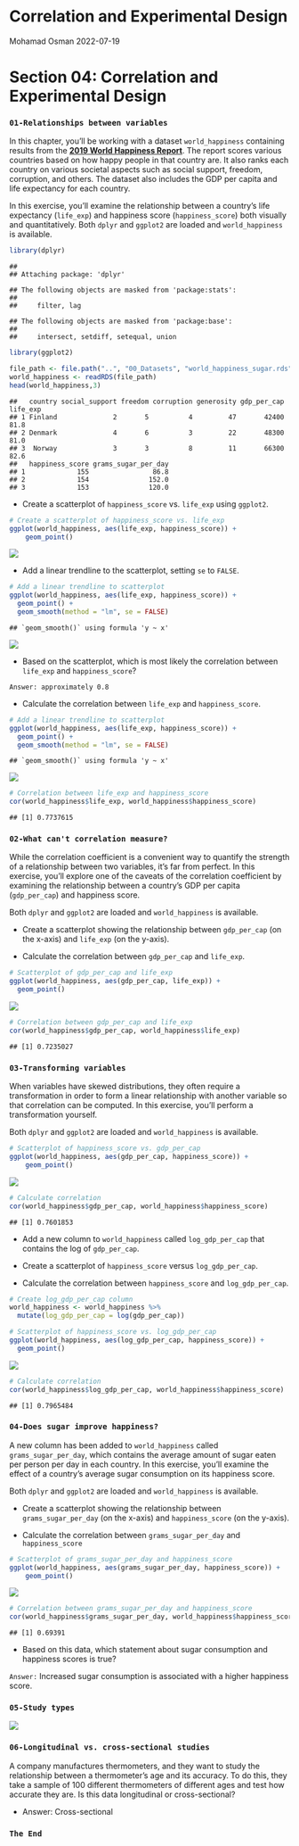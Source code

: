 Correlation and Experimental Design
================
Mohamad Osman
2022-07-19

# Section 04: Correlation and Experimental Design

### **`01-Relationships between variables`**

In this chapter, you’ll be working with a dataset `world_happiness`
containing results from the [**2019 World Happiness
Report**](https://worldhappiness.report/ed/2019/). The report scores
various countries based on how happy people in that country are. It also
ranks each country on various societal aspects such as social support,
freedom, corruption, and others. The dataset also includes the GDP per
capita and life expectancy for each country.

In this exercise, you’ll examine the relationship between a country’s
life expectancy (`life_exp`) and happiness score (`happiness_score`)
both visually and quantitatively. Both `dplyr` and `ggplot2` are loaded
and `world_happiness` is available.

``` r
library(dplyr)
```

    ## 
    ## Attaching package: 'dplyr'

    ## The following objects are masked from 'package:stats':
    ## 
    ##     filter, lag

    ## The following objects are masked from 'package:base':
    ## 
    ##     intersect, setdiff, setequal, union

``` r
library(ggplot2)
```

``` r
file_path <- file.path("..", "00_Datasets", "world_happiness_sugar.rds")
world_happiness <- readRDS(file_path)
head(world_happiness,3)
```

    ##   country social_support freedom corruption generosity gdp_per_cap life_exp
    ## 1 Finland              2       5          4         47       42400     81.8
    ## 2 Denmark              4       6          3         22       48300     81.0
    ## 3  Norway              3       3          8         11       66300     82.6
    ##   happiness_score grams_sugar_per_day
    ## 1             155                86.8
    ## 2             154               152.0
    ## 3             153               120.0

-   Create a scatterplot of `happiness_score` vs. `life_exp` using
    `ggplot2`.

``` r
# Create a scatterplot of happiness_score vs. life_exp
ggplot(world_happiness, aes(life_exp, happiness_score)) + 
    geom_point()
```

![](04_Correlation_and_Experimental_Design_files/figure-gfm/unnamed-chunk-3-1.png)<!-- -->

-   Add a linear trendline to the scatterplot, setting `se` to `FALSE`.

``` r
# Add a linear trendline to scatterplot
ggplot(world_happiness, aes(life_exp, happiness_score)) +
  geom_point() +
  geom_smooth(method = "lm", se = FALSE)
```

    ## `geom_smooth()` using formula 'y ~ x'

![](04_Correlation_and_Experimental_Design_files/figure-gfm/unnamed-chunk-4-1.png)<!-- -->

-   Based on the scatterplot, which is most likely the correlation
    between `life_exp` and `happiness_score`?

`Answer: approximately 0.8`

-   Calculate the correlation between `life_exp` and `happiness_score`.

``` r
# Add a linear trendline to scatterplot
ggplot(world_happiness, aes(life_exp, happiness_score)) +
  geom_point() +
  geom_smooth(method = "lm", se = FALSE)
```

    ## `geom_smooth()` using formula 'y ~ x'

![](04_Correlation_and_Experimental_Design_files/figure-gfm/unnamed-chunk-5-1.png)<!-- -->

``` r
# Correlation between life_exp and happiness_score
cor(world_happiness$life_exp, world_happiness$happiness_score)
```

    ## [1] 0.7737615

### **`02-What can't correlation measure?`**

While the correlation coefficient is a convenient way to quantify the
strength of a relationship between two variables, it’s far from perfect.
In this exercise, you’ll explore one of the caveats of the correlation
coefficient by examining the relationship between a country’s GDP per
capita (`gdp_per_cap`) and happiness score.

Both `dplyr` and `ggplot2` are loaded and `world_happiness` is
available.

-   Create a scatterplot showing the relationship between `gdp_per_cap`
    (on the x-axis) and `life_exp` (on the y-axis).

-   Calculate the correlation between `gdp_per_cap` and `life_exp`.

``` r
# Scatterplot of gdp_per_cap and life_exp
ggplot(world_happiness, aes(gdp_per_cap, life_exp)) +
  geom_point()
```

![](04_Correlation_and_Experimental_Design_files/figure-gfm/unnamed-chunk-6-1.png)<!-- -->

``` r
# Correlation between gdp_per_cap and life_exp
cor(world_happiness$gdp_per_cap, world_happiness$life_exp)
```

    ## [1] 0.7235027

### **`03-Transforming variables`**

When variables have skewed distributions, they often require a
transformation in order to form a linear relationship with another
variable so that correlation can be computed. In this exercise, you’ll
perform a transformation yourself.

Both `dplyr` and `ggplot2` are loaded and `world_happiness` is
available.

``` r
# Scatterplot of happiness_score vs. gdp_per_cap
ggplot(world_happiness, aes(gdp_per_cap, happiness_score)) + 
    geom_point()
```

![](04_Correlation_and_Experimental_Design_files/figure-gfm/unnamed-chunk-7-1.png)<!-- -->

``` r
# Calculate correlation
cor(world_happiness$gdp_per_cap, world_happiness$happiness_score)
```

    ## [1] 0.7601853

-   Add a new column to `world_happiness` called `log_gdp_per_cap` that
    contains the log of `gdp_per_cap`.

-   Create a scatterplot of `happiness_score` versus `log_gdp_per_cap`.

-   Calculate the correlation between `happiness_score` and
    `log_gdp_per_cap`.

``` r
# Create log_gdp_per_cap column
world_happiness <- world_happiness %>%
  mutate(log_gdp_per_cap = log(gdp_per_cap))

# Scatterplot of happiness_score vs. log_gdp_per_cap
ggplot(world_happiness, aes(log_gdp_per_cap, happiness_score)) +
  geom_point()
```

![](04_Correlation_and_Experimental_Design_files/figure-gfm/unnamed-chunk-8-1.png)<!-- -->

``` r
# Calculate correlation
cor(world_happiness$log_gdp_per_cap, world_happiness$happiness_score)
```

    ## [1] 0.7965484

### **`04-Does sugar improve happiness?`**

A new column has been added to `world_happiness` called
`grams_sugar_per_day`, which contains the average amount of sugar eaten
per person per day in each country. In this exercise, you’ll examine the
effect of a country’s average sugar consumption on its happiness score.

Both `dplyr` and `ggplot2` are loaded and `world_happiness` is
available.

-   Create a scatterplot showing the relationship between
    `grams_sugar_per_day` (on the x-axis) and `happiness_score` (on the
    y-axis).

-   Calculate the correlation between `grams_sugar_per_day` and
    `happiness_score`

``` r
# Scatterplot of grams_sugar_per_day and happiness_score
ggplot(world_happiness, aes(grams_sugar_per_day, happiness_score)) + 
    geom_point()
```

![](04_Correlation_and_Experimental_Design_files/figure-gfm/unnamed-chunk-9-1.png)<!-- -->

``` r
# Correlation between grams_sugar_per_day and happiness_score
cor(world_happiness$grams_sugar_per_day, world_happiness$happiness_score)
```

    ## [1] 0.69391

-   Based on this data, which statement about sugar consumption and
    happiness scores is true?

`Answer:` Increased sugar consumption is associated with a higher
happiness score.

### **`05-Study types`**

![](images/chrome_9lTPR3KLnT.png)

### **`06-Longitudinal vs. cross-sectional studies`**

A company manufactures thermometers, and they want to study the
relationship between a thermometer’s age and its accuracy. To do this,
they take a sample of 100 different thermometers of different ages and
test how accurate they are. Is this data longitudinal or
cross-sectional?

-   Answer: Cross-sectional

### **`The End`**

  

  

  
